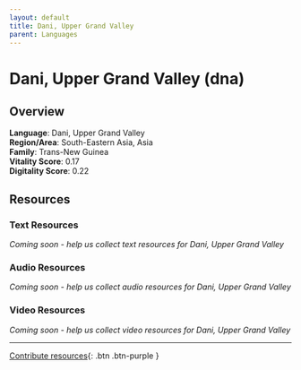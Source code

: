 ```yaml
---
layout: default
title: Dani, Upper Grand Valley
parent: Languages
---
```


# Dani, Upper Grand Valley (dna)

## Overview

**Language**: Dani, Upper Grand Valley  
**Region/Area**: South-Eastern Asia, Asia  
**Family**: Trans-New Guinea  
**Vitality Score**: 0.17  
**Digitality Score**: 0.22  

## Resources

### Text Resources
*Coming soon - help us collect text resources for Dani, Upper Grand Valley*

### Audio Resources
*Coming soon - help us collect audio resources for Dani, Upper Grand Valley*

### Video Resources
*Coming soon - help us collect video resources for Dani, Upper Grand Valley*

---

[Contribute resources](https://fairtrain.github.io/){: .btn .btn-purple }
